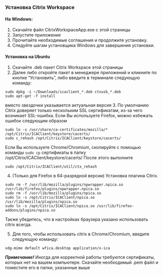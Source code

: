 ### Установка Citrix Workspace 
#### На Windows:
1. Скачайте файл CitrixWorkspaceApp.exe с этой страницы
2. Запустите приложение
3. Прочитайте необходимые соглашения и продолжите установку.
4. Следуйте шагам установщика Windows для завершения установки.

#### Установка на Ubuntu
1. Скачайте .deb пакет Citrix Workspace этой страницы
2. Далее либо откройте пакет в менеджере приложений и кликните по кнопке “Установить”, либо введите в терминале следующую команду:  
``` 
sudo dpkg -i ~/Downloads/icaclient_*.deb ctxusb_*.deb  
sudo apt-get -f install 
``` 
вместо звездочки указывается актуальная версия
3. По умолчанию Citrix доверяет только нескольким SSL сертификатам, из-за чего возникает SSL-ошибка. 
Если Вы используете Firefox, можно избежать ошибок следующим образом 
```
sudo ln -s /usr/share/ca-certificates/mozilla/* /opt/Citrix/ICAClient/keystore/cacerts/
sudo c_rehash /opt/Citrix/ICAClient/keystore/cacerts/
```
Если Вы используете Chrome/Chromium, скопируйте с помощью команды ``sudo cp``
сертификаты в папку /opt/Citrix/ICAClient/keystore/cacerts/
После этого выполните 
```
sudo /opt/Citrix/ICAClient/util/ctx_rehash
```

4. (Только для Firefox в 64-разрядной версии) Установка плагина Citrix.
```
sudo rm -f /usr/lib/mozilla/plugins/npwrapper.npica.so /usr/lib/firefox/plugins/npwrapper.npica.so
sudo rm -f /usr/lib/mozilla/plugins/npica.so
sudo ln -s /opt/Citrix/ICAClient/npica.so /usr/lib/mozilla/plugins/npica.so
sudo ln -s /opt/Citrix/ICAClient/npica.so /usr/lib/firefox-addons/plugins/npica.so
```
Также убедитесь, что в настройках браузера указано использовать citrix всегда.

5. Для того, чтобы использовать citrix в Chrome/Chromium, введите следующую команду:
```
xdg-mime default wfica.desktop application/x-ica 
```

***Примечание!*** Иногда для корректной работы требуются сертификаты, которых нет на вашем компьютере. Скачайте необходимый .pem файл и поместите его в папки, указанные выше


